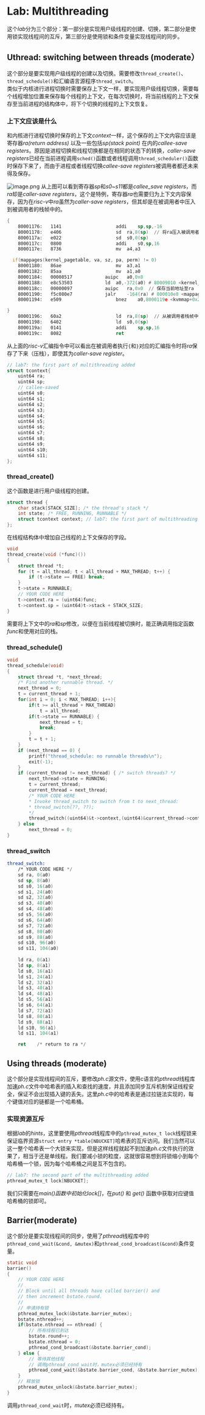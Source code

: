 # Lab: Multithreading
这个*lab*分为三个部分：第一部分是实现用户级线程的创建、切换，第二部分是使用锁实现线程间的互斥，第三部分是使用锁和条件变量实现线程间的同步。
## Uthread: switching between threads (moderate）
这个部分是要实现用户级线程的创建以及切换。需要修改`thread_create()`、`thread_schedule()`和汇编语言源程序`thread_switch`。             
类似于内核进行进程切换时需要保存上下文一样，要实现用户级线程切换，需要每个线程增加位置来保存每个线程的上下文，在每次切换时，将当前线程的上下文保存至当前进程的结构体中，将下个切换的线程的上下文恢复。 
### 上下文应该是什么
和内核进行进程切换时保存的上下文*context*一样，这个保存的上下文内容应该是寄存器*ra(return address)*
以及一些包括*sp(stack point)*
在内的*callee-save registers*。原因是进程切换和线程切换都是在相同的状态下的转换，*caller-save registers*已经在当前进程调用`sched()`函数或者线程调用`thread_scheduler()`函数时保存下来了，而由于进程或者线程切换*callee-save registers*被调用者都还未来得及保存。

![image.png](https://p6-juejin.byteimg.com/tos-cn-i-k3u1fbpfcp/ee2d4f30264748acad28a13ec2d81868~tplv-k3u1fbpfcp-jj-mark:0:0:0:0:q75.image#?w=931&h=767&s=191133&e=png&b=fefdfd)
从上图可以看到寄存器*sp*和*s0~s11*都是*callee_save registers*，而*ra*却是*caller-save registers*，这个是特例，寄存器*ra*也需要归为上下文内容保存，因为在*risc-v*中*ra*虽然为*caller-save registers*，但其却是在被调用者中压入到被调用者的栈帧中的。
```asm
{
    80001176:	1141                	addi	sp,sp,-16
    80001178:	e406                	sd	ra,8(sp)  // 将ra压入被调用者栈帧中
    8000117a:	e022                	sd	s0,0(sp)
    8000117c:	0800                	addi	s0,sp,16
    8000117e:	8736                	mv	a4,a3
```
```asm
  if(mappages(kernel_pagetable, va, sz, pa, perm) != 0)
    80001180:	86ae                	mv	a3,a1
    80001182:	85aa                	mv	a1,a0
    80001184:	00008517          	auipc	a0,0x8
    80001188:	e8c53503          	ld	a0,-372(a0) # 80009010 <kernel_pagetable>
    8000118c:	00000097          	auipc	ra,0x0  // 保存当前地址至ra
    80001190:	f5c080e7          	jalr	-164(ra) # 800010e8 <mappages>  // 根据ra进行pc跳转
    80001194:	e509                	bnez	a0,8000119e <kvmmap+0x28>
```
```asm
}
    80001196:	60a2                	ld	ra,8(sp)  // 从被调用者栈帧中恢复ra
    80001198:	6402                	ld	s0,0(sp)
    8000119a:	0141                	addi	sp,sp,16
    8000119c:	8082                	ret
```
从上面的*risc-v*汇编指令中可以看出在被调用者执行`{`和`}`对应的汇编指令时将*ra*保存了下来（压栈），即使其为*caller-save register*。
```c
// lab7: the first part of multithreading added
struct tcontext{
    uint64 ra;
    uint64 sp;
    // callee-saved
    uint64 s0;
    uint64 s1;
    uint64 s2;
    uint64 s3;
    uint64 s4;
    uint64 s5;
    uint64 s6;
    uint64 s7;
    uint64 s8;
    uint64 s9;
    uint64 s10;
    uint64 s11;
};
```
### thread_create()
这个函数是进行用户级线程的创建。
```c
struct thread {
    char stack[STACK_SIZE]; /* the thread's stack */
    int state; /* FREE, RUNNING, RUNNABLE */
    struct tcontext context; // lab7: the first part of multithreading added
};
```
在线程结构体中增加自己线程的上下文保存的字段。
```c
void
thread_create(void (*func)())
{
    struct thread *t;
    for (t = all_thread; t < all_thread + MAX_THREAD; t++) {
        if (t->state == FREE) break;
    }
    t->state = RUNNABLE;
    // YOUR CODE HERE
    t->context.ra = (uint64)func;
    t->context.sp = (uint64)t->stack + STACK_SIZE;
}
```
需要将上下文中的*ra*和*sp*修改，以便在当前线程被切换时，能正确调用指定函数*func*和使用对应的栈。
### thread_schedule()
```c
void
thread_schedule(void)
{
    struct thread *t, *next_thread;
    /* Find another runnable thread. */
    next_thread = 0;
    t = current_thread + 1;
    for(int i = 0; i < MAX_THREAD; i++){
        if(t >= all_thread + MAX_THREAD)
            t = all_thread;
        if(t->state == RUNNABLE) {
            next_thread = t;
            break;
        }
        t = t + 1;
    }
    if (next_thread == 0) {
        printf("thread_schedule: no runnable threads\n");
        exit(-1);
    }
    if (current_thread != next_thread) { /* switch threads? */
        next_thread->state = RUNNING;
        t = current_thread;
        current_thread = next_thread;
        /* YOUR CODE HERE
        * Invoke thread_switch to switch from t to next_thread:
        * thread_switch(??, ??);
        */
        thread_switch((uint64)&t->context,(uint64)&current_thread->context);
    } else
        next_thread = 0;
}
```
### thread_switch
```asm
thread_switch:
	/* YOUR CODE HERE */
	sd ra, 0(a0)
	sd sp, 8(a0)
	sd s0, 16(a0)
	sd s1, 24(a0)
	sd s2, 32(a0)
	sd s3, 40(a0)
	sd s4, 48(a0)
	sd s5, 56(a0)
	sd s6, 64(a0)
	sd s7, 72(a0)
	sd s8, 80(a0)
	sd s9, 88(a0)
	sd s10, 96(a0)
	sd s11, 104(a0)
        
	ld ra, 0(a1)
	ld sp, 8(a1)
	ld s0, 16(a1)
	ld s1, 24(a1)
	ld s2, 32(a1)
	ld s3, 40(a1)
	ld s4, 48(a1)
	ld s5, 56(a1)
	ld s6, 64(a1)
	ld s7, 72(a1)
	ld s8, 80(a1)
	ld s9, 88(a1)
	ld s10, 96(a1)
	ld s11, 104(a1)

	ret    /* return to ra */
```
## Using threads (moderate)
这个部分是实现线程间的互斥，要修改*ph.c*源文件，使用c语言的*pthread*线程库加速*ph.c*文件中哈希表的插入和查找的速度，并且添加同步互斥机制保证线程安全，保证不会出现插入键的丢失。这里*ph.c*中的哈希表是通过拉链法实现的，每个键值对应的链都是一个哈希桶。
### 实现资源互斥
根据*lab*的*hints*，这里要使用*pthread*线程库中的`pthread_mutex_t lock`线程锁来保证临界资源`struct entry *table[NBUCKET]`哈希表的互斥访问。我们当然可以这一整个哈希表一个大锁来实现，但是这样线程就起不到加速*ph.c*文件执行的效果了，相当于还是单线程。我们要减小锁的粒度，这就很容易想到将锁缩小到每个哈希桶一个锁，因为每个哈希桶之间是互不包含的。
```c
// lab7: the second part of the multithreading added
pthread_mutex_t lock[NBUCKET];
```
我们只需要在*main()*函数中初始化*lock[]*，在*put()* 和 *get()* 函数中获取对应键值哈希桶的锁即可。
## Barrier(moderate)
这个部分是要实现线程间的同步，使用了*pthread*线程库中的`pthread_cond_wait(&cond, &mutex)`和`pthread_cond_broadcast(&cond)`条件变量。
```c
static void
barrier()
{
    // YOUR CODE HERE
    //
    // Block until all threads have called barrier() and
    // then increment bstate.round.
    //
    // 申请持有锁
    pthread_mutex_lock(&bstate.barrier_mutex);
    bstate.nthread++;
    if(bstate.nthread == nthread) {
        // 所有线程已到达
        bstate.round++;
        bstate.nthread = 0;
        pthread_cond_broadcast(&bstate.barrier_cond);
    } else {
        // 等待其他线程
        // 调用pthread_cond_wait时，mutex必须已经持有
        pthread_cond_wait(&bstate.barrier_cond, &bstate.barrier_mutex);
    }
    // 释放锁
    pthread_mutex_unlock(&bstate.barrier_mutex);
}
```
调用`pthread_cond_wait`时，*mutex*必须已经持有。
